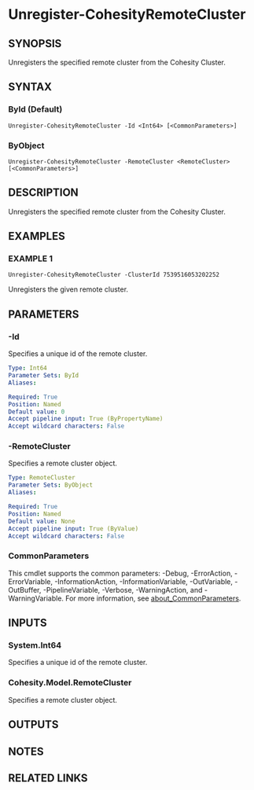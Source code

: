# Unregister-CohesityRemoteCluster

## SYNOPSIS
Unregisters the specified remote cluster from the Cohesity Cluster.

## SYNTAX

### ById (Default)
```
Unregister-CohesityRemoteCluster -Id <Int64> [<CommonParameters>]
```

### ByObject
```
Unregister-CohesityRemoteCluster -RemoteCluster <RemoteCluster> [<CommonParameters>]
```

## DESCRIPTION
Unregisters the specified remote cluster from the Cohesity Cluster.

## EXAMPLES

### EXAMPLE 1
```
Unregister-CohesityRemoteCluster -ClusterId 7539516053202252
```

Unregisters the given remote cluster.

## PARAMETERS

### -Id
Specifies a unique id of the remote cluster.

```yaml
Type: Int64
Parameter Sets: ById
Aliases:

Required: True
Position: Named
Default value: 0
Accept pipeline input: True (ByPropertyName)
Accept wildcard characters: False
```

### -RemoteCluster
Specifies a remote cluster object.

```yaml
Type: RemoteCluster
Parameter Sets: ByObject
Aliases:

Required: True
Position: Named
Default value: None
Accept pipeline input: True (ByValue)
Accept wildcard characters: False
```

### CommonParameters
This cmdlet supports the common parameters: -Debug, -ErrorAction, -ErrorVariable, -InformationAction, -InformationVariable, -OutVariable, -OutBuffer, -PipelineVariable, -Verbose, -WarningAction, and -WarningVariable. For more information, see [about_CommonParameters](http://go.microsoft.com/fwlink/?LinkID=113216).

## INPUTS

### System.Int64
Specifies a unique id of the remote cluster.

### Cohesity.Model.RemoteCluster
Specifies a remote cluster object.

## OUTPUTS

## NOTES

## RELATED LINKS
